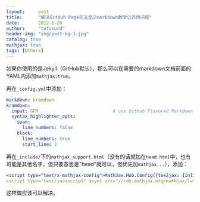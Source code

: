 ```yaml
---
layout:     post
title:      "解决GitHub Page无法显示markdown数学公式的问题"
date:       2022-6-28
author:     "tofucurd"
header-img: "img/post-bg-1.jpg"
catalog: true
mathjax: true
tags: [Others]
---
```


如果你使用的是Jekyll（GitHub默认），那么可以在需要的markdown文档前面的YAML内添加``mathjax:true``。

再在``_config.yml``中添加：

```yml
markdown: kramdown
kramdown:
  input: GFM                            # use Github Flavored Markdown !important
  syntax_highlighter_opts:
    span:
      line_numbers: false
    block:
      line_numbers: true
      start_line: 1
```

再在``_include/``下的``mathjax_support.html``（没有的话就加在``head.html``中，也有可能是其他名字，但只要意思是"head"就可以，但优先加``mathjax...``），添加：

```yml
<script type="text/x-mathjax-config">MathJax.Hub.Config({tex2jax: {inlineMath: [['$','$'], ['\\(','\\)']]}});</script>
<script type="text/javascript" async src="//cdn.mathjax.org/mathjax/latest/MathJax.js?config=TeX-MML-AM_CHTML"></script>
```

这样做应该可以解决。